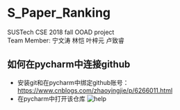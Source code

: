 # S_Paper_Ranking
SUSTech CSE 2018 fall OOAD project  
Team Member: 宁文涛 林恺 叶梓元 卢致睿
## 如何在pycharm中连接github

* 安装git和在pycharm中绑定github账号：https://www.cnblogs.com/zhaoyingjie/p/6266011.html
* 在pycharm中打开该仓库 ![help](https://github.com/TsingWei/S_Paper_Ranking/blob/master/static/img/help.png)
